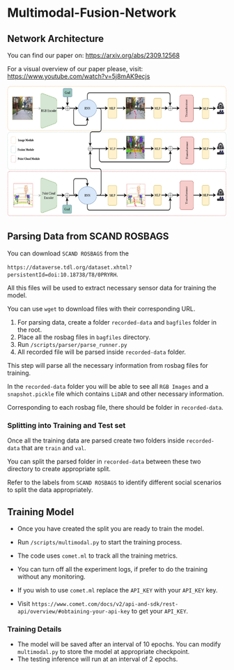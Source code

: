 # Multimodal-Fusion-Network

## Network Architecture

You can find our paper on: https://arxiv.org/abs/2309.12568

For a visual overview of our paper please, visit: https://www.youtube.com/watch?v=5j8mAK9ecjs

<p align="center">
    <img height="300px" src="./scripts/assets/Ranjan.jpg">   
</p>



## Parsing Data from SCAND ROSBAGS

You can download `SCAND ROSBAGS` from the

`https://dataverse.tdl.org/dataset.xhtml?persistentId=doi:10.18738/T8/0PRYRH`. 

All this files will be used to extract necessary sensor data for training the model.

You can use `wget` to download files with their corresponding URL.

1. For parsing data, create a folder `recorded-data` and `bagfiles` folder in the root.
2. Place all the rosbag files in `bagfiles` directory.
3. Run `/scripts/parser/parse_runner.py`
4. All recorded file will be parsed inside `recorded-data` folder.

This step will parse all the necessary information from rosbag files for training.

In the `recorded-data` folder you will be able to see all `RGB Images` and a `snapshot.pickle` file which contains `LiDAR` and other necessary information.

Corresponding to each rosbag file, there should be folder in `recorded-data`. 

### Splitting into Training and Test set

Once all the training data are parsed create two folders inside `recorded-data` that are `train` and `val`.

You can split the parsed folder in `recorded-data` between these two directory to create appropriate split.

Refer to the labels from `SCAND ROSBAGS` to identify different social scenarios to split the data appropriately.


## Training Model

- Once you have created the split you are ready to train the model.

- Run `/scripts/multimodal.py` to start the training process.

- The code uses `comet.ml` to track all the training metrics.

- You can turn off all the experiment logs, if prefer to do the training without any monitoring.

- If you wish to use `comet.ml` replace the `API_KEY` with your `API_KEY` key.

- Visit `https://www.comet.com/docs/v2/api-and-sdk/rest-api/overview/#obtaining-your-api-key` to get your `API_KEY`.

### Training Details
- The model will be saved after an interval of 10 epochs. You can modify `multimodal.py` to store the model at appropriate checkpoint.
- The testing inference will run at an interval of 2 epochs.